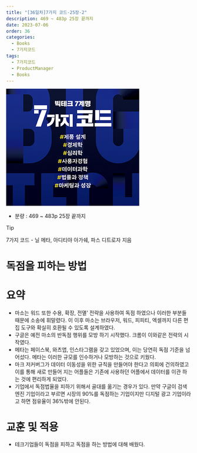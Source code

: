 ```yaml
---
title: "[36일차]7가지 코드-25장-2"
description: 469 ~ 483p 25장 끝까지
date: 2023-07-06
order: 36
categories:
  - Books
  - 7가지코드
tags:
  - 7가지코드
  - ProductManager
  - Books
---
```

![표지](./7code_img/Untitled.png)
- 분량 : 469 ~ 483p 25장 끝까지

>[!tip]
>7가지 코드 - 닐 메타, 아디티야 아가쉐, 파스 디트로자 지음


# 독점을 피하는 방법

# 요약

- 마소는 워드 또한 수용, 확장, 전멸’ 전략을 사용하여 독점 하였으나 이러한 부분들 때문에 소송에 휘말렸다. 이 이후 마소는 브라우저, 워드, 피피티, 엑셀까지 다른 편집 도구와 확실히 호환될 수 있도록 설계하였다.
- 구글은 예전 마소의 반독점 행위를 모방 하기 시작했다. 크롬이 이와같은 전략의 시작였다.
- 메타는 페이스북, 와츠앱, 인스타그램을 갖고 있었으며, 이는 당연히 독점 기준을 넘어섰다. 메타는 이러한 규모를 인수하거나 모방하는 것으로 키웠다.
- 마크 저커버그가 데이터 이동성을 위한 규칙을 만들어야 한다고 의회에 건의하였고 이를 통해 새로 만들어 지는 어플들은 기존에 사용하던 어플에서 데이터를 이관 하는 것에 편리하게 되었다.
- 기업에서 독점법율을 피하기 위해서 골대를 옮기는 경우가 있다. 만약 구글이 검색엔진 기업이라고 부르면 시장의 90%를 독점하는 기업이지만 디지털 광고 기업이라고 하면 점유율이 36%밖에 안된다.

# 교훈 및 적용

- 테크기업들이 독점을 피하고 독점을 하는 방법에 대해 배웠다.